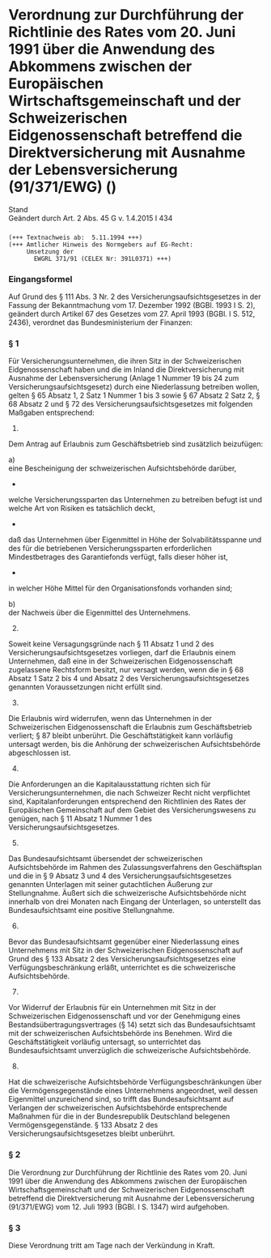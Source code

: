 Verordnung zur Durchführung der Richtlinie des Rates vom 20. Juni 1991 über die Anwendung des Abkommens zwischen der Europäischen Wirtschaftsgemeinschaft und der Schweizerischen Eidgenossenschaft betreffend die Direktversicherung mit Ausnahme der Lebensversicherung (91/371/EWG) ()
=========================================================================================================================================================================================================================================================================================

Stand  
Geändert durch Art. 2 Abs. 45 G v. 1.4.2015 I 434

### 

```
(+++ Textnachweis ab:  5.11.1994 +++)
(+++ Amtlicher Hinweis des Normgebers auf EG-Recht:
     Umsetzung der
       EWGRL 371/91 (CELEX Nr: 391L0371) +++)
```

### Eingangsformel

Auf Grund des § 111 Abs. 3 Nr. 2 des Versicherungsaufsichtsgesetzes in der Fassung der Bekanntmachung vom 17. Dezember 1992 (BGBl. 1993 I S. 2), geändert durch Artikel 67 des Gesetzes vom 27. April 1993 (BGBl. I S. 512, 2436), verordnet das Bundesministerium der Finanzen:

### § 1

Für Versicherungsunternehmen, die ihren Sitz in der Schweizerischen Eidgenossenschaft haben und die im Inland die Direktversicherung mit Ausnahme der Lebensversicherung (Anlage 1 Nummer 19 bis 24 zum Versicherungsaufsichtsgesetz) durch eine Niederlassung betreiben wollen, gelten § 65 Absatz 1, 2 Satz 1 Nummer 1 bis 3 sowie § 67 Absatz 2 Satz 2, § 68 Absatz 2 und § 72 des Versicherungsaufsichtsgesetzes mit folgenden Maßgaben entsprechend:

1.  
Dem Antrag auf Erlaubnis zum Geschäftsbetrieb sind zusätzlich beizufügen:

a)  
eine Bescheinigung der schweizerischen Aufsichtsbehörde darüber,

-  
welche Versicherungssparten das Unternehmen zu betreiben befugt ist und welche Art von Risiken es tatsächlich deckt,

-  
daß das Unternehmen über Eigenmittel in Höhe der Solvabilitätsspanne und des für die betriebenen Versicherungssparten erforderlichen Mindestbetrages des Garantiefonds verfügt, falls dieser höher ist,

-  
in welcher Höhe Mittel für den Organisationsfonds vorhanden sind;

b)  
der Nachweis über die Eigenmittel des Unternehmens.

2.  
Soweit keine Versagungsgründe nach § 11 Absatz 1 und 2 des Versicherungsaufsichtsgesetzes vorliegen, darf die Erlaubnis einem Unternehmen, daß eine in der Schweizerischen Eidgenossenschaft zugelassene Rechtsform besitzt, nur versagt werden, wenn die in § 68 Absatz 1 Satz 2 bis 4 und Absatz 2 des Versicherungsaufsichtsgesetzes genannten Voraussetzungen nicht erfüllt sind.

3.  
Die Erlaubnis wird widerrufen, wenn das Unternehmen in der Schweizerischen Eidgenossenschaft die Erlaubnis zum Geschäftsbetrieb verliert; § 87 bleibt unberührt. Die Geschäftstätigkeit kann vorläufig untersagt werden, bis die Anhörung der schweizerischen Aufsichtsbehörde abgeschlossen ist.

4.  
Die Anforderungen an die Kapitalausstattung richten sich für Versicherungsunternehmen, die nach Schweizer Recht nicht verpflichtet sind, Kapitalanforderungen entsprechend den Richtlinien des Rates der Europäischen Gemeinschaft auf dem Gebiet des Versicherungswesens zu genügen, nach § 11 Absatz 1 Nummer 1 des Versicherungsaufsichtsgesetzes.

5.  
Das Bundesaufsichtsamt übersendet der schweizerischen Aufsichtsbehörde im Rahmen des Zulassungsverfahrens den Geschäftsplan und die in § 9 Absatz 3 und 4 des Versicherungsaufsichtsgesetzes genannten Unterlagen mit seiner gutachtlichen Äußerung zur Stellungnahme. Äußert sich die schweizerische Aufsichtsbehörde nicht innerhalb von drei Monaten nach Eingang der Unterlagen, so unterstellt das Bundesaufsichtsamt eine positive Stellungnahme.

6.  
Bevor das Bundesaufsichtsamt gegenüber einer Niederlassung eines Unternehmens mit Sitz in der Schweizerischen Eidgenossenschaft auf Grund des § 133 Absatz 2 des Versicherungsaufsichtsgesetzes eine Verfügungsbeschränkung erläßt, unterrichtet es die schweizerische Aufsichtsbehörde.

7.  
Vor Widerruf der Erlaubnis für ein Unternehmen mit Sitz in der Schweizerischen Eidgenossenschaft und vor der Genehmigung eines Bestandsübertragungsvertrages (§ 14) setzt sich das Bundesaufsichtsamt mit der schweizerischen Aufsichtsbehörde ins Benehmen. Wird die Geschäftstätigkeit vorläufig untersagt, so unterrichtet das Bundesaufsichtsamt unverzüglich die schweizerische Aufsichtsbehörde.

8.  
Hat die schweizerische Aufsichtsbehörde Verfügungsbeschränkungen über die Vermögensgegenstände eines Unternehmens angeordnet, weil dessen Eigenmittel unzureichend sind, so trifft das Bundesaufsichtsamt auf Verlangen der schweizerischen Aufsichtsbehörde entsprechende Maßnahmen für die in der Bundesrepublik Deutschland belegenen Vermögensgegenstände. § 133 Absatz 2 des Versicherungsaufsichtsgesetzes bleibt unberührt.

### § 2

Die Verordnung zur Durchführung der Richtlinie des Rates vom 20. Juni 1991 über die Anwendung des Abkommens zwischen der Europäischen Wirtschaftsgemeinschaft und der Schweizerischen Eidgenossenschaft betreffend die Direktversicherung mit Ausnahme der Lebensversicherung (91/371/EWG) vom 12. Juli 1993 (BGBl. I S. 1347) wird aufgehoben.

### § 3

Diese Verordnung tritt am Tage nach der Verkündung in Kraft.
